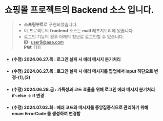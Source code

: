 # 쇼핑몰 프로젝트의 Backend 소스 입니다.
> -  **스프링부트**로 구현되었습니다. <br>
> -  이 프로젝트의 **frontend** 소스는 **mall** 레포지토리에 있습니다. <br>
> -  로그인 기능의 경우 아래의 정보로 로그인할 수 있습니다.<br>
  **ID:**   user9@aaa.com  <br>
  **PW:**   1111

+ #### (수정) 2024.06.27.목 : 로그인 실패 시 에러 메시지 분기처리
+ #### (수정) 2024.06.27.목 : 로그인 실패 시 에러 메시지를 팝업에서 input 하단으로 변경-(1),(2)
+ #### (수정) 2024.06.28.금 : 가독성과 코드 효율을 위해 로그인 에러 메시지 분기처리 if~else -> if 변경
+ #### (수정) 2024.07.02.화 : 에러 코드와 메시지를 중앙집중식으로 관리하기 위해 enum ErrorCode 를 생성하여 변경함



